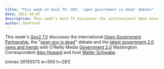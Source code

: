 ```yaml
---
title: "This week on Gov2 TV: OGP, 'open government is dead' debate"
date: 2011-10-07
description: This week’s Gov2 TV discusses the international Open Government Partnership, the “open gov is dead” debate and the latest government 2.0 news and trends with O’Reilly Media Government 2.0 Washington Correspondent Alex Howard and host Walter Schwabe.
author: GovFresh
---
```


This week's <a href="http://fusedlogic.tv/gov2-tv-updates-for-october-6th-2011/">Gov2 TV</a> discusses the international <a href="http://radar.oreilly.com/2011/09/historic-open-government-partn.html">Open Government Partnership</a>, the "<a href="http://gov20.govfresh.com/reports-of-the-death-of-open-government-have-been-greatly-exaggerated/">open gov is dead</a>" debate and the <a href="http://radar.oreilly.com/2011/09/pew-local-news-sources.html">latest government 2.0 news and trends</a> with O’Reilly Media <a href="http://radar.oreilly.com/gov2/">Government 2.0</a> Washington Correspondent <a href="http://twitter.com/digiphile">Alex Howard</a> and host <a href="http://twitter.com/fusedlogic">Walter Schwabe</a>.

[vimeo 30155573 w=500 h=281]
